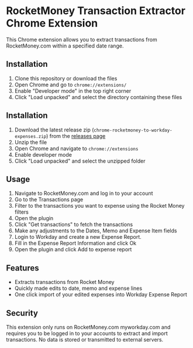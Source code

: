 # RocketMoney Transaction Extractor Chrome Extension

This Chrome extension allows you to extract transactions from RocketMoney.com within a specified date range.

## Installation

1. Clone this repository or download the files
2. Open Chrome and go to `chrome://extensions/`
3. Enable "Developer mode" in the top right corner
4. Click "Load unpacked" and select the directory containing these files

## Installation

1. Download the latest release zip (`chrome-rocketmoney-to-workday-expenses.zip`) from the [releases page](https://github.com/axertion/rocketmoney-to-workday-expenses/releases/latest)
2. Unzip the file
3. Open Chrome and navigate to `chrome://extensions`
4. Enable developer mode
5. Click "Load unpacked" and select the unzipped folder


## Usage

1. Navigate to RocketMoney.com and log in to your account
2. Go to the Transactions page
3. Filter to the transactions you want to expense using the Rocket Money filters
4. Open the plugin
4. Click "Get transactions" to fetch the transactions
5. Make any adjustments to the Dates, Memo and Expense Item fields
6. Login to Workday and create a new Expense Report. 
7. Fill in the Expense Report Information and click Ok
8. Open the plugin and click Add to expense report

## Features

- Extracts transactions from Rocket Money
- Quickly made edits to date, memo and expense lines
- One click import of your edited expenses into Workday Expense Report


## Security

This extension only runs on RocketMoney.com myworkday.com and requires you to be logged in to your accounts to extract and import transactions. No data is stored or transmitted to external servers. 